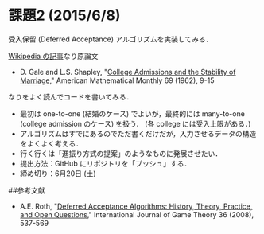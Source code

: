 課題2 (2015/6/8)
================

受入保留 (Deferred Acceptance) アルゴリズムを実装してみる．

[Wikipedia の記事](http://ja.wikipedia.org/wiki/安定結婚問題)なり原論文

* D. Gale and L.S. Shapley,
  "[College Admissions and the Stability of Marriage](http://www.jstor.org/stable/2312726),"
  American Mathematical Monthly 69 (1962), 9-15

なりをよく読んでコードを書いてみる．

* 最初は one-to-one (結婚のケース) でよいが，最終的には many-to-one (college admission のケース) を扱う．
  (各 college には受入上限がある．)
* アルゴリズムはすでにあるのでただ書くだけだが，入力させるデータの構造をよくよく考える．
* 行く行くは「進振り方式の提案」のようなものに発展させたい．
* 提出方法：GitHub にリポジトリを「プッシュ」する．
* 締め切り：6月20日 (土)


##参考文献
* A.E. Roth,
  "[Deferred Acceptance Algorithms: History, Theory, Practice, and Open Questions](http://link.springer.com/article/10.1007/s00182-008-0117-6),"
  International Journal of Game Theory 36 (2008), 537-569
